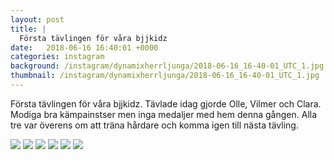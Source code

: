 ```yaml
---
layout: post
title: |
  Första tävlingen för våra bjjkidz
date:   2018-06-16 16:40:01 +0000
categories: instagram
background: /instagram/dynamixherrljunga/2018-06-16_16-40-01_UTC_1.jpg
thumbnail: /instagram/dynamixherrljunga/2018-06-16_16-40-01_UTC_1.jpg
---
```

Första tävlingen för våra bjjkidz. Tävlade idag gjorde Olle, Vilmer och Clara. Modiga bra kämpainstser men inga medaljer med hem denna gången. Alla tre var överens om att träna hårdare och komma igen till nästa tävling. 



<img src='/www-dynamix-herrljunga/instagram/dynamixherrljunga/2018-06-16_16-40-01_UTC_1.jpg' class='img-fluid' />


<img src='/www-dynamix-herrljunga/instagram/dynamixherrljunga/2018-06-16_16-40-01_UTC_2.jpg' class='img-fluid' />


<img src='/www-dynamix-herrljunga/instagram/dynamixherrljunga/2018-06-16_16-40-01_UTC_3.jpg' class='img-fluid' />


<img src='/www-dynamix-herrljunga/instagram/dynamixherrljunga/2018-06-16_16-40-01_UTC_4.jpg' class='img-fluid' />


<img src='/www-dynamix-herrljunga/instagram/dynamixherrljunga/2018-06-16_16-40-01_UTC_5.jpg' class='img-fluid' />


<img src='/www-dynamix-herrljunga/instagram/dynamixherrljunga/2018-06-16_16-40-01_UTC_6.jpg' class='img-fluid' />
